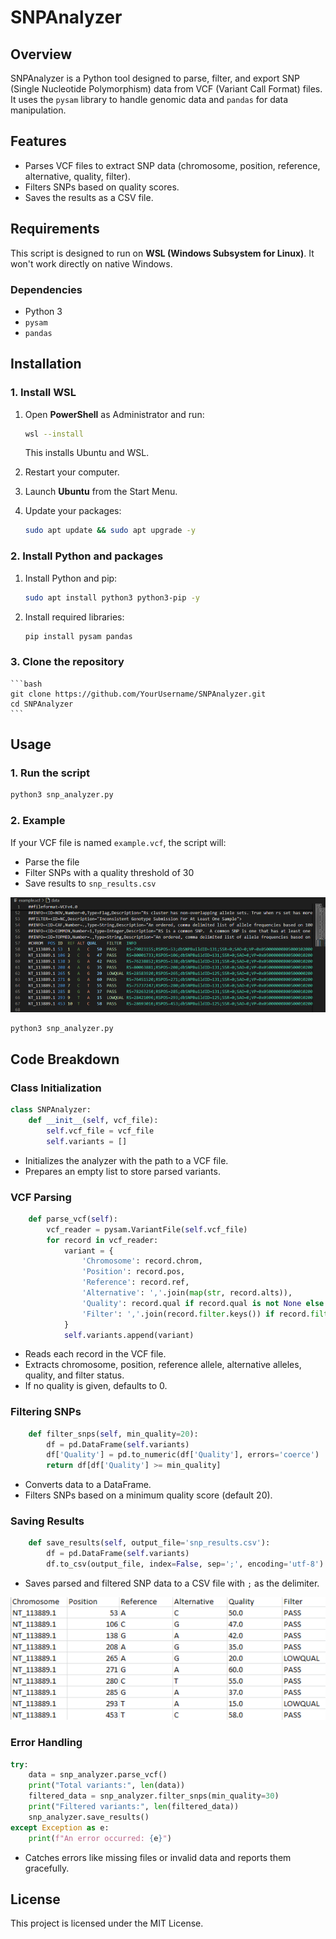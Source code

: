 # SNPAnalyzer

## Overview
SNPAnalyzer is a Python tool designed to parse, filter, and export SNP (Single Nucleotide Polymorphism) data from VCF (Variant Call Format) files. It uses the `pysam` library to handle genomic data and `pandas` for data manipulation.

## Features
- Parses VCF files to extract SNP data (chromosome, position, reference, alternative, quality, filter).
- Filters SNPs based on quality scores.
- Saves the results as a CSV file.

## Requirements
This script is designed to run on **WSL (Windows Subsystem for Linux)**. It won't work directly on native Windows.

### Dependencies
- Python 3
- `pysam`
- `pandas`

## Installation

### 1. Install WSL
1. Open **PowerShell** as Administrator and run:
    ```bash
    wsl --install
    ```
    This installs Ubuntu and WSL.

2. Restart your computer.

3. Launch **Ubuntu** from the Start Menu.

4. Update your packages:
    ```bash
    sudo apt update && sudo apt upgrade -y
    ```

### 2. Install Python and packages
1. Install Python and pip:
    ```bash
    sudo apt install python3 python3-pip -y
    ```

2. Install required libraries:
    ```bash
    pip install pysam pandas
    ```

### 3. Clone the repository
    ```bash
    git clone https://github.com/YourUsername/SNPAnalyzer.git
    cd SNPAnalyzer
    ```

## Usage

### 1. Run the script
```bash
python3 snp_analyzer.py
```

### 2. Example
If your VCF file is named `example.vcf`, the script will:
- Parse the file
- Filter SNPs with a quality threshold of 30
- Save results to `snp_results.csv`
  
![alt text](https://github.com/AkimzhanRakhimov/snpAnalyser/blob/main/2025-03-18_07-25-49.png)

```bash
python3 snp_analyzer.py
```

## Code Breakdown

### Class Initialization
```python
class SNPAnalyzer:
    def __init__(self, vcf_file):
        self.vcf_file = vcf_file
        self.variants = []
```
- Initializes the analyzer with the path to a VCF file.
- Prepares an empty list to store parsed variants.

### VCF Parsing
```python
    def parse_vcf(self):
        vcf_reader = pysam.VariantFile(self.vcf_file)
        for record in vcf_reader:
            variant = {
                'Chromosome': record.chrom,
                'Position': record.pos,
                'Reference': record.ref,
                'Alternative': ','.join(map(str, record.alts)),
                'Quality': record.qual if record.qual is not None else 0,
                'Filter': ','.join(record.filter.keys()) if record.filter else 'PASS'
            }
            self.variants.append(variant)
```
- Reads each record in the VCF file.
- Extracts chromosome, position, reference allele, alternative alleles, quality, and filter status.
- If no quality is given, defaults to 0.

### Filtering SNPs
```python
    def filter_snps(self, min_quality=20):
        df = pd.DataFrame(self.variants)
        df['Quality'] = pd.to_numeric(df['Quality'], errors='coerce')
        return df[df['Quality'] >= min_quality]
```
- Converts data to a DataFrame.
- Filters SNPs based on a minimum quality score (default 20).

### Saving Results
```python
    def save_results(self, output_file='snp_results.csv'):
        df = pd.DataFrame(self.variants)
        df.to_csv(output_file, index=False, sep=';', encoding='utf-8')
```
- Saves parsed and filtered SNP data to a CSV file with `;` as the delimiter.

![alt text](https://github.com/AkimzhanRakhimov/snpAnalyser/blob/main/2025-03-18_07-24-41.png)

### Error Handling
```python
try:
    data = snp_analyzer.parse_vcf()
    print("Total variants:", len(data))
    filtered_data = snp_analyzer.filter_snps(min_quality=30)
    print("Filtered variants:", len(filtered_data))
    snp_analyzer.save_results()
except Exception as e:
    print(f"An error occurred: {e}")
```
- Catches errors like missing files or invalid data and reports them gracefully.

## License
This project is licensed under the MIT License.



